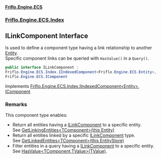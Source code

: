 #### [Friflo.Engine.ECS](index.md 'index')
### [Friflo.Engine.ECS.Index](Friflo.Engine.ECS.Index.md 'Friflo.Engine.ECS.Index')

## ILinkComponent Interface

Is used to define a component type having a link relationship to another [Entity](Entity.md 'Friflo.Engine.ECS.Entity').<br/>
Specific component links can be queried with `HasValue()` in a `Query()`.

```csharp
public interface ILinkComponent :
Friflo.Engine.ECS.Index.IIndexedComponent<Friflo.Engine.ECS.Entity>,
Friflo.Engine.ECS.IComponent
```

Implements [Friflo.Engine.ECS.Index.IIndexedComponent&lt;](IIndexedComponent_TValue_.md 'Friflo.Engine.ECS.Index.IIndexedComponent<TValue>')[Entity](Entity.md 'Friflo.Engine.ECS.Entity')[&gt;](IIndexedComponent_TValue_.md 'Friflo.Engine.ECS.Index.IIndexedComponent<TValue>'), [IComponent](IComponent.md 'Friflo.Engine.ECS.IComponent')

### Remarks
This component type enables:
- Return all entities having a [ILinkComponent](ILinkComponent.md 'Friflo.Engine.ECS.Index.ILinkComponent') to a specific entity.<br/>
  See [GetLinkingEntities&lt;TComponent&gt;(this Entity)](IndexExtensions.GetLinkingEntities_TComponent_(thisEntity).md 'Friflo.Engine.ECS.Index.IndexExtensions.GetLinkingEntities<TComponent>(this Friflo.Engine.ECS.Entity)')
- Return all entities linked by a specific [ILinkComponent](ILinkComponent.md 'Friflo.Engine.ECS.Index.ILinkComponent') type.<br/>
  See [GetLinkedEntities&lt;TComponent&gt;(this EntityStore)](IndexExtensions.GetLinkedEntities_TComponent_(thisEntityStore).md 'Friflo.Engine.ECS.Index.IndexExtensions.GetLinkedEntities<TComponent>(this Friflo.Engine.ECS.EntityStore)')
- Filter entities in a query having a [ILinkComponent](ILinkComponent.md 'Friflo.Engine.ECS.Index.ILinkComponent') to a specific entity.<br/>
  See [HasValue&lt;TComponent,TValue&gt;(TValue)](ArchetypeQuery.HasValue_TComponent,TValue_(TValue).md 'Friflo.Engine.ECS.ArchetypeQuery.HasValue<TComponent,TValue>(TValue)').